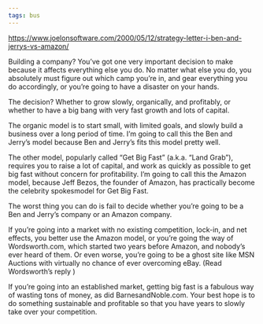 ```yaml
---
tags: bus 
---
```



<https://www.joelonsoftware.com/2000/05/12/strategy-letter-i-ben-and-jerrys-vs-amazon/>

Building a company? You’ve got one very important decision to make because it affects everything else you do. No matter what else you do, you absolutely must figure out which camp you’re in, and gear everything you do accordingly, or you’re going to have a disaster on your hands.

The decision? Whether to grow slowly, organically, and profitably, or whether to have a big bang with very fast growth and lots of capital.

The organic model is to start small, with limited goals, and slowly build a business over a long period of time. I’m going to call this the Ben and Jerry’s model because Ben and Jerry’s fits this model pretty well.

The other model, popularly called “Get Big Fast” (a.k.a. “Land Grab”), requires you to raise a lot of capital, and work as quickly as possible to get big fast without concern for profitability. I’m going to call this the Amazon model, because Jeff Bezos, the founder of Amazon, has practically become the celebrity spokesmodel for Get Big Fast.

The worst thing you can do is fail to decide whether you’re going to be a Ben and Jerry’s company or an Amazon company.

If you’re going into a market with no existing competition, lock-in, and net effects, you better use the Amazon model, or you’re going the way of Wordsworth.com, which started two years before Amazon, and nobody’s ever heard of them. Or even worse, you’re going to be a ghost site like MSN Auctions with virtually no chance of ever overcoming eBay. (Read Wordsworth’s reply )

If you’re going into an established market, getting big fast is a fabulous way of wasting tons of money, as did BarnesandNoble.com. Your best hope is to do something sustainable and profitable so that you have years to slowly take over your competition.
